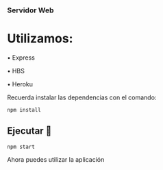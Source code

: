 ### Servidor Web

# Utilizamos:


• Express

• HBS

• Heroku

Recuerda instalar las dependencias con el comando:

```
npm install
```

## Ejecutar 🚀 

```
npm start
```

Ahora puedes utilizar la aplicación 
